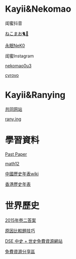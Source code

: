 # Kayii&Nekomao
闺蜜抖音

[ねこまお🐈🎀](https://v.douyin.com/iFxRAd5N/) 

[永眠NeK0](https://v.douyin.com/iFxRUNWC/)

闺蜜Instagram

[nekomao0u3](https://www.instagram.com/nekomao0u3?igsh=NGhtY2xzYnR5Nml2)

[cyrovo](https://www.instagram.com/cyrovo?igsh=dmxlbDhwaTV5OWZu)

# Kayii&Ranying

[共同网站](https://kayii.rany.ing/)

[rany.ing](https://rany.ing/)


# 學習資料

[Past Paper](https://dse.life/ppindex/)

[math12](math12.md)

[中國歷史年表wiki](https://zh.m.wikipedia.org/wiki/%E4%B8%AD%E5%9B%BD%E5%8E%86%E5%8F%B2%E5%B9%B4%E8%A1%A8)

[香港歷史年表](https://zh.wikipedia.org/wiki/%E9%A6%99%E6%B8%AF%E6%AD%B7%E5%8F%B2%E5%B9%B4%E8%A1%A8#20%E4%B8%96%E7%B4%80%E8%87%B3%E4%B8%BB%E6%AC%8A%E7%A7%BB%E4%BA%A4)

# 世界歷史

[2015年卷二答案](https://dsehistorytoday.blogspot.com/2015/04/2015.html)

[原因比較題技巧](https://dsehistorytoday.blogspot.com/2015/03/blog-post_17.html)

[DSE 中史 + 世史免費資源網站](https://www.discuss.com.hk/viewthread.php?tid=24677101)

[免費資源分享區](https://www.kwhohistory.com/%E5%85%8D%E8%B2%BB%E8%B3%87%E6%BA%90%E5%88%86%E4%BA%AB)